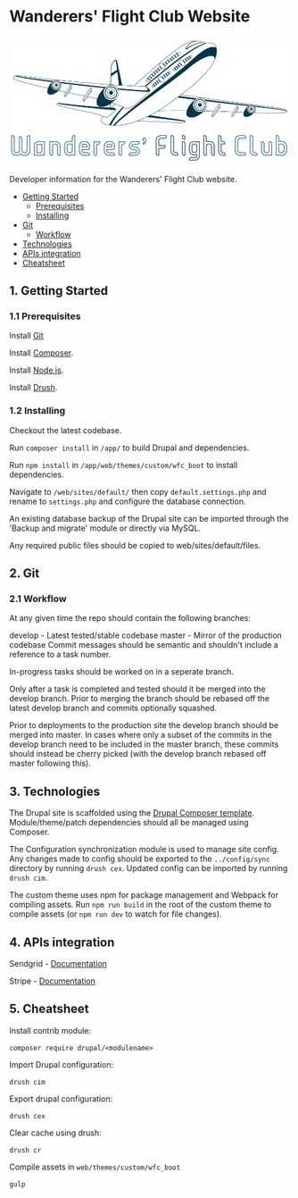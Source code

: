 # Wanderers' Flight Club Website

![WFC Logo](https://github.com/sososinelu/wfc/blob/develop/app/web/themes/custom/wfc_theme/images/wfc_logo_stroke_filled.png?raw=true)

Developer information for the Wanderers' Flight Club website.

- [Getting Started](#getting-started)
    - [Prerequisites](#prerequisites)
    - [Installing](#installing)
- [Git](#git)
    - [Workflow](#workflow)
- [Technologies](#technologies)
- [APIs integration](#apis-integration)
- [Cheatsheet](#cheatsheet)

<a id="getting-started"></a>
## 1. Getting Started

<a id="prerequisites"></a>
### 1.1 Prerequisites

Install [Git](https://git-scm.com/downloads)

Install [Composer](https://getcomposer.org/download/).

Install [Node.js](https://nodejs.org/en/download/).

Install [Drush](https://docs.drush.org/en/master/install/).

<a id="installing"></a>
### 1.2 Installing

Checkout the latest codebase.

Run ```composer install``` in ```/app/``` to build Drupal and dependencies.

Run ```npm install``` in ```/app/web/themes/custom/wfc_boot``` to install dependencies.

Navigate to ```/web/sites/default/``` then copy ```default.settings.php``` and rename to ```settings.php``` and configure the database connection.

An existing database backup of the Drupal site can be imported through the 'Backup and migrate' module or directly via MySQL.

Any required public files should be copied to web/sites/default/files.

<a id="git"></a>
## 2. Git

<a id="workflow"></a>
### 2.1 Workflow

At any given time the repo should contain the following branches:

develop - Latest tested/stable codebase
master - Mirror of the production codebase
Commit messages should be semantic and shouldn't include a reference to a task number.

In-progress tasks should be worked on in a seperate branch.

Only after a task is completed and tested should it be merged into the develop branch. Prior to merging the branch should be rebased off the latest develop branch and commits optionally squashed.

Prior to deployments to the production site the develop branch should be merged into master. In cases where only a subset of the commits in the develop branch need to be included in the master branch, these commits should instead be cherry picked (with the develop branch rebased off master following this).

<a id="technologies"></a>
## 3. Technologies
The Drupal site is scaffolded using the <a href="https://github.com/drupal-composer/drupal-project">Drupal Composer template</a>.
Module/theme/patch dependencies should all be managed using Composer.

The Configuration synchronization module is used to manage site config. Any changes made to config should be exported to the ```../config/sync``` directory by running ```drush cex```. Updated config can be imported by running ```drush cim```.

The custom theme uses npm for package management and Webpack for compiling assets. Run ```npm run build``` in the root of the custom theme to compile assets (or ```npm run dev``` to watch for file changes).

<a id="apis-integration"></a>
## 4. APIs integration

Sendgrid - <a href="https://sendgrid.com/docs/API_Reference/api_v3.html">Documentation</a>


Stripe - <a href="https://stripe.com/docs/api">Documentation</a>

<a id="cheatsheet"></a>
## 5. Cheatsheet

Install contrib module:
```
composer require drupal/<modulename>
```

Import Drupal configuration:
```
drush cim
```

Export drupal configuration:
```
drush cex
```

Clear cache using drush:
```
drush cr
```

Compile assets in ```web/themes/custom/wfc_boot```
```
gulp
```